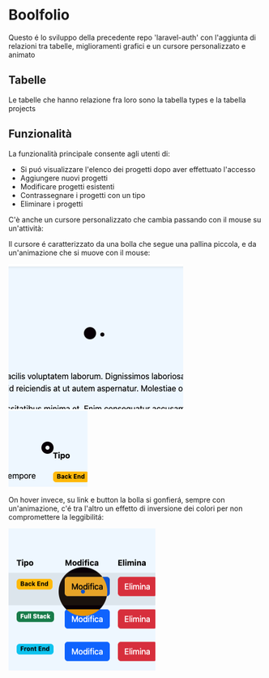 # Boolfolio

Questo é lo sviluppo della precedente repo 'laravel-auth' con l'aggiunta di relazioni tra tabelle, miglioramenti grafici e un cursore personalizzato e animato

## Tabelle

Le tabelle che hanno relazione fra loro sono la tabella types e la tabella projects

## Funzionalità

La funzionalità principale consente agli utenti di:

-   Si puó visualizzare l'elenco dei progetti dopo aver effettuato l'accesso
-   Aggiungere nuovi progetti
-   Modificare progetti esistenti
-   Contrassegnare i progetti con un tipo
-   Eliminare i progetti

C'è anche un cursore personalizzato che cambia passando con il mouse su un'attività:

Il cursore é caratterizzato da una bolla che segue una pallina piccola, e da un'animazione che si muove con il mouse:

![follow](readme-img/follow.png) ![cursor-static](readme-img/cursor-static.png)

On hover invece, su link e button la bolla si gonfierá, sempre con un'animazione, c'é tra l'altro un effetto di inversione dei colori per non compromettere la leggibilitá:

![on-hover](readme-img/on-hover.png)
